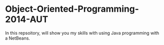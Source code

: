 # Object-Oriented-Programming-2014-AUT

In this repsoitory, will show you my skills with using Java programming with a NetBeans.
